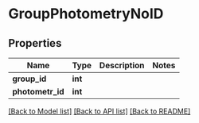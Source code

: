# GroupPhotometryNoID

## Properties
Name | Type | Description | Notes
------------ | ------------- | ------------- | -------------
**group_id** | **int** |  | 
**photometr_id** | **int** |  | 

[[Back to Model list]](../README.md#documentation-for-models) [[Back to API list]](../README.md#documentation-for-api-endpoints) [[Back to README]](../README.md)


